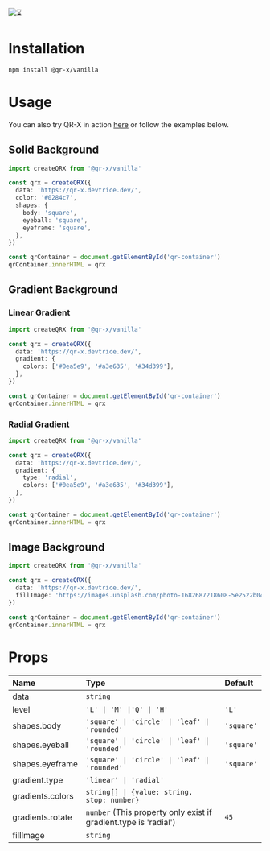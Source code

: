 ![⌛](https://github.com/devtrice/qr-x/assets/26962987/d97e00b9-ddf1-4af7-b1b4-35cd003492d8)

# Installation

```bash
npm install @qr-x/vanilla
```

# Usage

You can also try QR-X in action [here](https://qr-x.devtrice.dev/#playground) or follow the examples below.

## Solid Background

```ts
import createQRX from '@qr-x/vanilla'

const qrx = createQRX({
  data: 'https://qr-x.devtrice.dev/',
  color: '#0284c7',
  shapes: {
    body: 'square',
    eyeball: 'square',
    eyeframe: 'square',
  },
})

const qrContainer = document.getElementById('qr-container')
qrContainer.innerHTML = qrx
```

## Gradient Background

### Linear Gradient

```ts
import createQRX from '@qr-x/vanilla'

const qrx = createQRX({
  data: 'https://qr-x.devtrice.dev/',
  gradient: {
    colors: ['#0ea5e9', '#a3e635', '#34d399'],
  },
})

const qrContainer = document.getElementById('qr-container')
qrContainer.innerHTML = qrx
```

### Radial Gradient

```ts
import createQRX from '@qr-x/vanilla'

const qrx = createQRX({
  data: 'https://qr-x.devtrice.dev/',
  gradient: {
    type: 'radial',
    colors: ['#0ea5e9', '#a3e635', '#34d399'],
  },
})

const qrContainer = document.getElementById('qr-container')
qrContainer.innerHTML = qrx
```

## Image Background

```ts
import createQRX from '@qr-x/vanilla'

const qrx = createQRX({
  data: 'https://qr-x.devtrice.dev/',
  fillImage: 'https://images.unsplash.com/photo-1682687218608-5e2522b04673',
})

const qrContainer = document.getElementById('qr-container')
qrContainer.innerHTML = qrx
```

# Props

| Name             | Type                                                             | Default    |
| :--------------- | :--------------------------------------------------------------- | :--------- |
| data             | `string`                                                         |            |
| level            | `'L' \| 'M' \|'Q' \| 'H'`                                        | `'L'`      |
| shapes.body      | `'square' \| 'circle' \| 'leaf' \| 'rounded'`                    | `'square'` |
| shapes.eyeball   | `'square' \| 'circle' \| 'leaf' \| 'rounded'`                    | `'square'` |
| shapes.eyeframe  | `'square' \| 'circle' \| 'leaf' \| 'rounded'`                    | `'square'` |
| gradient.type    | `'linear' \| 'radial'`                                           |            |
| gradients.colors | `string[] \| {value: string, stop: number}`                      |            |
| gradients.rotate | `number` (This property only exist if gradient.type is 'radial') | `45`       |
| fillImage        | `string`                                                         |            |
